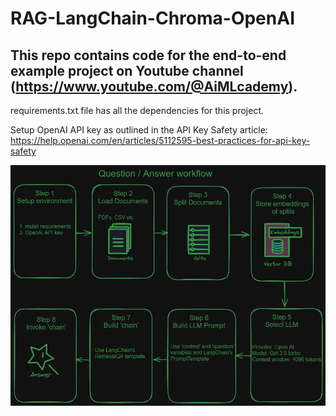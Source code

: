 # RAG-LangChain-Chroma-OpenAI



## This repo contains code for the end-to-end example project on Youtube channel (https://www.youtube.com/@AiMLcademy). 

requirements.txt file has all the dependencies for this project.

Setup OpenAI API key as outlined in the API Key Safety article: https://help.openai.com/en/articles/5112595-best-practices-for-api-key-safety


![Overview](https://github.com/aimlcademy/RAG-LangChain-Chroma-OpenAI/blob/main/overview.png?raw=true)
